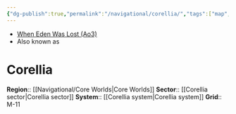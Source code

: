 ```yaml
---
{"dg-publish":true,"permalink":"/navigational/corellia/","tags":["map","core","corellia","unfinished","planet"]}
---
```


- [When Eden Was Lost (Ao3)](https://archiveofourown.org/works/19334440/chapters/45992584)
- Also known as
# Corellia


**Region**::  [[Navigational/Core Worlds\|Core Worlds]]
**Sector**::  [[Corellia sector\|Corellia sector]]
**System**::  [[Corellia system\|Corellia system]]
**Grid**::  M-11
